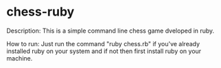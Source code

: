# chess-ruby

Description:
This is a simple command line chess game dveloped in ruby.

How to run:
Just run the command "ruby chess.rb" if you've already installed ruby on your system and if not then first install ruby on your machine.

